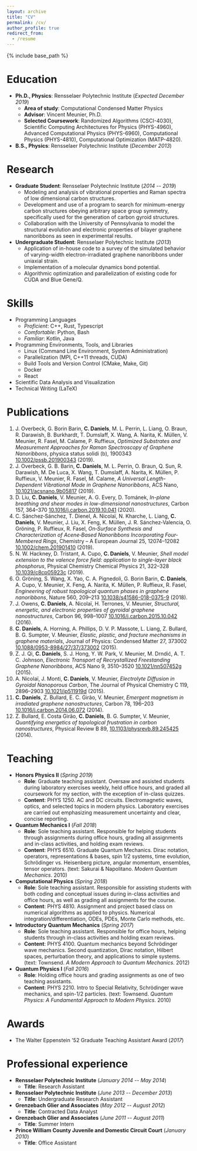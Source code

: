 ```yaml
---
layout: archive
title: "CV"
permalink: /cv/
author_profile: true
redirect_from:
  - /resume
---
```


{% include base_path %}

Education
======
* **Ph.D., Physics**: Rensselaer Polytechnic Institute (_Expected December 2019_)
  * **Area of study**: Computational Condensed Matter Physics
  * **Advisor**: Vincent Meunier, Ph.D.
  * **Selected Coursework**: 
    Randomized Algorithms (CSCI-4030), 
    Scientific Computing Architectures for Physics (PHYS-4960), 
    Advanced Computational Physics (PHYS-6960), 
    Computational Physics (PHYS-4810), 
    Computational Optimization (MATP-4820).
* **B.S., Physics**: Rensselaer Polytechnic Institute (_December 2013_)

Research
======
<!--- TODO: Review paper, supervising undergrads  -->
* **Graduate Student**: Rensselaer Polytechnic Institute (_2014 -- 2019_)
  * Modeling and analysis of vibrational properties and Raman spectra of low dimensional carbon structures.
  * Development and use of a program to search for minimum-energy carbon structures obeying arbitrary space group symmetry, specifically used for the generation of carbon gyroid structures.
  * Collaboration with the University of Pennsylvania to model the structural evolution and electronic properties of bilayer graphene nanoribbons as seen in experimental results.
* **Undergraduate Student**: Rensselaer Polytechnic Institute (_2013_)
  * Application of in-house code to a survey of the simulated behavior of varying-width electron-irradiated graphene nanoribbons under uniaxial strain.
  * Implementation of a molecular dynamics bond potential.
  * Algorithmic optimization and parallelization of existing code for CUDA and Blue Gene/Q.
  
Skills
======
* Programming Languages
  * _Proficient_: C++, Rust, Typescript
  * _Comfortable_: Python, Bash
  * _Familiar_: Kotlin, Java
* Programming Environments, Tools, and Libraries
  * Linux (Command Line Environment, System Administration)
  * Parallelization (MPI, C++11 threads, CUDA)
  * Build Tools and Version Control (CMake, Make, Git)
  * Docker
  * React
* Scientific Data Analysis and Visualization
* Technical Writing (LaTeX)

<!--- TODO: Programming projects, e.g. web rendering, sp2 website, etc. -->

Publications
======
<!--- Generated using https://gist.github.com/colin-daniels/60a917bbaaa0e418c41bb260fb57bb58 -->
1. J. Overbeck, G. Borin Barin, **C. Daniels**, M. L. Perrin, L. Liang, O. Braun, R. Darawish, B. Burkhardt, T. Dumslaff, X. Wang, A. Narita, K. Müllen, V. Meunier, R. Fasel, M. Calame, P. Ruffieux, _Optimized Substrates and Measurement Approaches for Raman Spectroscopy of Graphene Nanoribbons_, physica status solidi (b), 1900343 [10.1002/pssb.201900343](https://doi.org/10.1002%2Fpssb.201900343) (2019).
2. J. Overbeck, G. B. Barin, **C. Daniels**, M. L. Perrin, O. Braun, Q. Sun, R. Darawish, M. De Luca, X. Wang, T. Dumslaff, A. Narita, K. Müllen, P. Ruffieux, V. Meunier, R. Fasel, M. Calame, _A Universal Length-Dependent Vibrational Mode in Graphene Nanoribbons_, ACS Nano, [10.1021/acsnano.9b05817](https://doi.org/10.1021%2Facsnano.9b05817) (2019).
3. D. Liu, **C. Daniels**, V. Meunier, A. G. Every, D. Tománek, _In-plane breathing and shear modes in low-dimensional nanostructures_, Carbon 157, 364–370 [10.1016/j.carbon.2019.10.041](https://doi.org/10.1016%2Fj.carbon.2019.10.041) (2020).
4. C. Sánchez‐Sánchez, T. Dienel, A. Nicolaï, N. Kharche, L. Liang, **C. Daniels**, V. Meunier, J. Liu, X. Feng, K. Müllen, J. R. Sánchez‐Valencia, O. Gröning, P. Ruffieux, R. Fasel, _On‐Surface Synthesis and Characterization of Acene‐Based Nanoribbons Incorporating Four‐Membered Rings_, Chemistry – A European Journal 25, 12074–12082 [10.1002/chem.201901410](https://doi.org/10.1002%2Fchem.201901410) (2019).
5. N. W. Hackney, D. Tristant, A. Cupo, **C. Daniels**, V. Meunier, _Shell model extension to the valence force field: application to single-layer black phosphorus_, Physical Chemistry Chemical Physics 21, 322–328 [10.1039/c8cp05923c](https://doi.org/10.1039%2Fc8cp05923c) (2019).
6. O. Gröning, S. Wang, X. Yao, C. A. Pignedoli, G. Borin Barin, **C. Daniels**, A. Cupo, V. Meunier, X. Feng, A. Narita, K. Müllen, P. Ruffieux, R. Fasel, _Engineering of robust topological quantum phases in graphene nanoribbons_, Nature 560, 209–213 [10.1038/s41586-018-0375-9](https://doi.org/10.1038%2Fs41586-018-0375-9) (2018).
7. J. Owens, **C. Daniels**, A. Nicolaï, H. Terrones, V. Meunier, _Structural, energetic, and electronic properties of gyroidal graphene nanostructures_, Carbon 96, 998–1007 [10.1016/j.carbon.2015.10.042](https://doi.org/10.1016%2Fj.carbon.2015.10.042) (2016).
8. **C. Daniels**, A. Horning, A. Phillips, D. V. P. Massote, L. Liang, Z. Bullard, B. G. Sumpter, V. Meunier, _Elastic, plastic, and fracture mechanisms in graphene materials_, Journal of Physics: Condensed Matter 27, 373002 [10.1088/0953-8984/27/37/373002](https://doi.org/10.1088%2F0953-8984%2F27%2F37%2F373002) (2015).
9. Z. J. Qi, **C. Daniels**, S. J. Hong, Y. W. Park, V. Meunier, M. Drndić, A. T. C. Johnson, _Electronic Transport of Recrystallized Freestanding Graphene Nanoribbons_, ACS Nano 9, 3510–3520 [10.1021/nn507452g](https://doi.org/10.1021%2Fnn507452g) (2015).
10. A. Nicolaï, J. Monti, **C. Daniels**, V. Meunier, _Electrolyte Diffusion in Gyroidal Nanoporous Carbon_, The Journal of Physical Chemistry C 119, 2896–2903 [10.1021/jp511919d](https://doi.org/10.1021%2Fjp511919d) (2015).
11. **C. Daniels**, Z. Bullard, E. C. Girão, V. Meunier, _Emergent magnetism in irradiated graphene nanostructures_, Carbon 78, 196–203 [10.1016/j.carbon.2014.06.072](https://doi.org/10.1016%2Fj.carbon.2014.06.072) (2014).
12. Z. Bullard, E. Costa Girão, **C. Daniels**, B. G. Sumpter, V. Meunier, _Quantifying energetics of topological frustration in carbon nanostructures_, Physical Review B 89, [10.1103/physrevb.89.245425](https://doi.org/10.1103%2Fphysrevb.89.245425) (2014).

Teaching
======
* **Honors Physics II** (_Spring 2019_)
  * **Role**: Graduate teaching assistant. Oversaw and assisted students during laboratory exercises weekly, held office hours, and graded all coursework for my section, with the exception of in-class quizzes.
  * **Content**: PHYS 1250. AC and DC circuits. Electromagnetic waves, optics, and selected topics in modern physics. Laboratory exercises are carried out emphasizing measurement uncertainty and clear, concise reporting.
* **Quantum Mechanics I** (_Fall 2018_)
  * **Role**: Sole teaching assistant. Responsible for helping students through assignments during office hours, grading all assignments and in-class activities, and holding exam reviews.
  * **Content**: PHYS 6510. Graduate Quantum Mechanics. Dirac notation, operators, representations & bases, spin 1/2 systems, time evolution, Schrödinger vs. Heisenberg picture, angular momentum, ensembles, tensor operators. (text: Sakurai & Napolitano. _Modern Quantum Mechanics_. 2010)
* **Computational Physics** (_Spring 2018_)
  * **Role**: Sole teaching assistant. Responsible for assisting students with both coding and conceptual issues during in-class activities and office hours, as well as grading all assignments for the course.
  * **Content**: PHYS 4810. Assignment and project based class on numerical algorithms as applied to physics. Numerical integration/differentiation, ODEs, PDEs, Monte Carlo methods, etc.
* **Introductory Quantum Mechanics** (_Spring 2017_)
  * **Role**: Sole teaching assistant. Responsible for office hours, helping students through in-class activities and holding exam reviews.
  * **Content**: PHYS 4100. Quantum mechanics beyond Schrödinger wave mechanics. Second quantization, Dirac notation, Hilbert spaces, perturbation theory, and applications to simple systems. (text: Townsend. _A Modern Approach to Quantum Mechanics_. 2012)
* **Quantum Physics I** (_Fall 2016_)
  * **Role**: Holding office hours and grading assignments as one of two teaching assistants.
  * **Content**: PHYS 2210. Intro to Special Relativity, Schrödinger wave mechanics, and spin-1/2 particles. (text: Townsend. _Quantum Physics: A Fundamental Approach to Modern Physics_. 2010)

Awards
======
* The Walter Eppenstein '52 Graduate Teaching Assistant Award (_2017_)

Professional experience
======
* **Rensselaer Polytechnic Institute** (_January 2014 -- May 2014_)
  * **Title**: Research Assistant
* **Rensselaer Polytechnic Institute** (_June 2013 -- December 2013_)
  * **Title**: Undergraduate Research Assistant
* **Grenzebach Glier and Associates** (_May 2012 -- August 2012_)
  * **Title**: Contracted Data Analyst
* **Grenzebach Glier and Associates** (_June 2011 -- August 2011_)
  * **Title**: Summer Intern
* **Prince William County Juvenile and Domestic Circuit Court** (_January 2010_)
  * **Title**: Office Assistant
  
